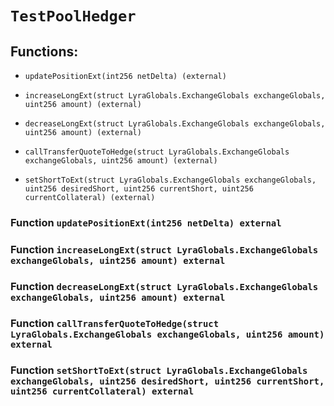 # `TestPoolHedger`

## Functions:

- `updatePositionExt(int256 netDelta) (external)`

- `increaseLongExt(struct LyraGlobals.ExchangeGlobals exchangeGlobals, uint256 amount) (external)`

- `decreaseLongExt(struct LyraGlobals.ExchangeGlobals exchangeGlobals, uint256 amount) (external)`

- `callTransferQuoteToHedge(struct LyraGlobals.ExchangeGlobals exchangeGlobals, uint256 amount) (external)`

- `setShortToExt(struct LyraGlobals.ExchangeGlobals exchangeGlobals, uint256 desiredShort, uint256 currentShort, uint256 currentCollateral) (external)`

### Function `updatePositionExt(int256 netDelta) external`

### Function `increaseLongExt(struct LyraGlobals.ExchangeGlobals exchangeGlobals, uint256 amount) external`

### Function `decreaseLongExt(struct LyraGlobals.ExchangeGlobals exchangeGlobals, uint256 amount) external`

### Function `callTransferQuoteToHedge(struct LyraGlobals.ExchangeGlobals exchangeGlobals, uint256 amount) external`

### Function `setShortToExt(struct LyraGlobals.ExchangeGlobals exchangeGlobals, uint256 desiredShort, uint256 currentShort, uint256 currentCollateral) external`
